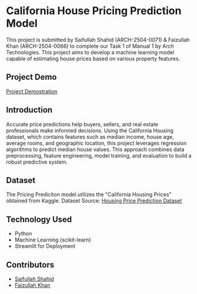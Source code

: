 # California House Pricing Prediction Model

This project is submitted by Saifullah Shahid (ARCH-2504-0071) & Faizullah Khan (ARCH-2504-0066) to complete our Task 1 of Manual 1 by Arch Technologies. This project aims to develop a machine learning model capable of estimating house prices based on various property features. 


## Project Demo
[Project Demostration](https://youtu.be/og187CU9hqg)


## Introduction
Accurate price predictions help buyers, sellers, and real estate professionals make informed decisions. Using the California Housing dataset, which contains features such as median income, house age, average rooms, and geographic location, this project leverages regression algorithms to predict median house values. This approach combines data preprocessing, feature engineering, model training, and evaluation to build a robust predictive system.

## Dataset

The Pricing Prediciton model utilizes the "California Housing Prices" obtained from Kaggle.
  Dataset Source: [Housing Price Prediction Dataset](https://www.kaggle.com/datasets/camnugent/california-housing-prices/code?datasetId=5227&sortBy=voteCount)

## Technology Used
- Python
- Machine Learning (scikit-learn)
- Streamlit for Deployment


## Contributors
- [Saifullah Shahid](https://github.com/SaifullahShahid)
- [Faizullah Khan](https://github.com/faizullahkhan1)



